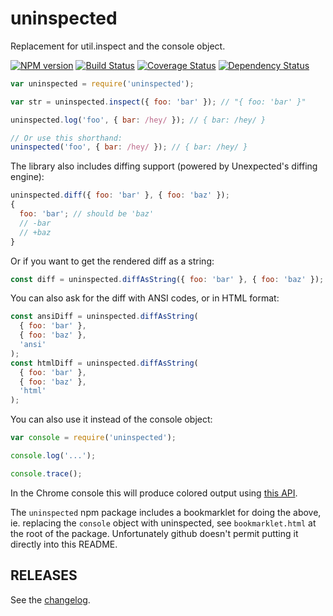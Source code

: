 # uninspected

Replacement for util.inspect and the console object.

[![NPM version](https://badge.fury.io/js/messy.svg)](http://badge.fury.io/js/uninspected)
[![Build Status](https://travis-ci.org/unexpectedjs/uninspected.svg?branch=master)](https://travis-ci.org/unexpectedjs/uninspected)
[![Coverage Status](https://coveralls.io/repos/unexpectedjs/uninspected/badge.svg)](https://coveralls.io/r/unexpectedjs/uninspected)
[![Dependency Status](https://david-dm.org/unexpectedjs/uninspected.svg)](https://david-dm.org/unexpectedjs/uninspected)

```javascript
var uninspected = require('uninspected');

var str = uninspected.inspect({ foo: 'bar' }); // "{ foo: 'bar' }"

uninspected.log('foo', { bar: /hey/ }); // { bar: /hey/ }

// Or use this shorthand:
uninspected('foo', { bar: /hey/ }); // { bar: /hey/ }
```

The library also includes diffing support (powered by Unexpected's diffing engine):

```javascript
uninspected.diff({ foo: 'bar' }, { foo: 'baz' });
{
  foo: 'bar'; // should be 'baz'
  // -bar
  // +baz
}
```

Or if you want to get the rendered diff as a string:

```javascript
const diff = uninspected.diffAsString({ foo: 'bar' }, { foo: 'baz' });
```

You can also ask for the diff with ANSI codes, or in HTML format:

```javascript
const ansiDiff = uninspected.diffAsString(
  { foo: 'bar' },
  { foo: 'baz' },
  'ansi'
);
const htmlDiff = uninspected.diffAsString(
  { foo: 'bar' },
  { foo: 'baz' },
  'html'
);
```

You can also use it instead of the console object:

```javascript
var console = require('uninspected');

console.log('...');

console.trace();
```

In the Chrome console this will produce colored output using [this API](https://developer.chrome.com/devtools/docs/console#styling-console-output-with-css).

The `uninspected` npm package includes a bookmarklet for doing the above, ie. replacing the `console` object with uninspected, see `bookmarklet.html` at the root of the package. Unfortunately github doesn't permit putting it directly into this README.

## RELEASES

See the [changelog](CHANGELOG.md).
